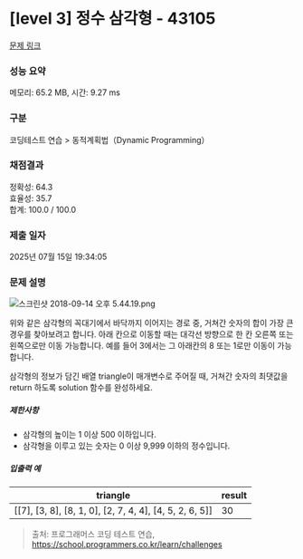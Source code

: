 # [level 3] 정수 삼각형 - 43105 

[문제 링크](https://school.programmers.co.kr/learn/courses/30/lessons/43105) 

### 성능 요약

메모리: 65.2 MB, 시간: 9.27 ms

### 구분

코딩테스트 연습 > 동적계획법（Dynamic Programming）

### 채점결과

정확성: 64.3<br/>효율성: 35.7<br/>합계: 100.0 / 100.0

### 제출 일자

2025년 07월 15일 19:34:05

### 문제 설명

<p><img src="https://grepp-programmers.s3.amazonaws.com/files/production/97ec02cc39/296a0863-a418-431d-9e8c-e57f7a9722ac.png" title="" alt="스크린샷 2018-09-14 오후 5.44.19.png"></p>

<p>위와 같은 삼각형의 꼭대기에서 바닥까지 이어지는 경로 중, 거쳐간 숫자의 합이 가장 큰 경우를 찾아보려고 합니다. 아래 칸으로 이동할 때는 대각선 방향으로 한 칸 오른쪽 또는 왼쪽으로만 이동 가능합니다. 예를 들어 3에서는 그 아래칸의 8 또는 1로만 이동이 가능합니다.</p>

<p>삼각형의 정보가 담긴 배열 triangle이 매개변수로 주어질 때, 거쳐간 숫자의 최댓값을 return 하도록 solution 함수를 완성하세요.</p>

<h5>제한사항</h5>

<ul>
<li>삼각형의 높이는 1 이상 500 이하입니다.</li>
<li>삼각형을 이루고 있는 숫자는 0 이상 9,999 이하의 정수입니다.</li>
</ul>

<h5>입출력 예</h5>
<table class="table">
        <thead><tr>
<th>triangle</th>
<th>result</th>
</tr>
</thead>
        <tbody><tr>
<td>[[7], [3, 8], [8, 1, 0], [2, 7, 4, 4], [4, 5, 2, 6, 5]]</td>
<td>30</td>
</tr>
</tbody>
      </table>

> 출처: 프로그래머스 코딩 테스트 연습, https://school.programmers.co.kr/learn/challenges